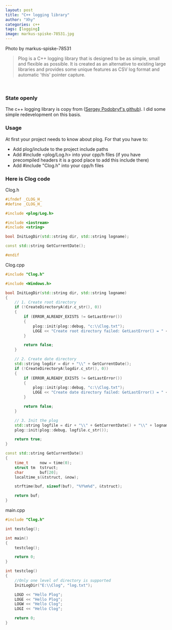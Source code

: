 ```yaml
---
layout: post
title: "C++ logging library"
author: "Xhy"
categories: c++
tags: [logging]
image: markus-spiske-78531.jpg
---
```



Photo by markus-spiske-78531

>Plog is a C++ logging library that is designed to be as simple, small and flexible as possible. It is created as an alternative to existing large libraries and provides some unique features as CSV log format and automatic 'this' pointer capture.

<br />


### State openly

The c++ logging library is copy from ([Sergey Podobryf's github](https://github.com/SergiusTheBest/plog)). I did some simple redevelopment on this basis.


### Usage

At first your project needs to know about plog. For that you have to:

* Add plog/include to the project include paths
* Add #include <plog/Log.h> into your cpp/h files (if you have precompiled headers it is a good place to add this include there)
* Add #include "Clog.h" into your cpp/h files

### Here is Clog code

Clog.h
```c++
#ifndef _CLOG_H_
#define _CLOG_H_

#include <plog/Log.h>

#include <iostream>
#include <string>

bool InitLogDir(std::string dir, std::string logname);

const std::string GetCurrentDate();

#endif
```

Clog.cpp
```c++
#include "Clog.h"

#include <Windows.h>

bool InitLogDir(std::string dir, std::string logname)
{
    // 1. Create root directory
    if (!CreateDirectoryA(dir.c_str(), 0))
    {
        if (ERROR_ALREADY_EXISTS != GetLastError())
        {
            plog::init(plog::debug, "c:\\Clog.txt");
            LOGE << "Create root directory failed: GetLastError() = " << GetLastError();
        }

        return false;
    }

    // 2. Create date directory
    std::string logdir = dir + "\\" + GetCurrentDate();
    if (!CreateDirectoryA(logdir.c_str(), 0))
    {
        if (ERROR_ALREADY_EXISTS != GetLastError())
        {
            plog::init(plog::debug, "c:\\Clog.txt");
            LOGE << "Create date directory failed: GetLastError() = " << GetLastError();
        }

        return false;
    }

    // 3. Init the plog
    std::string logfile = dir + "\\" + GetCurrentDate() + "\\" + logname;
    plog::init(plog::debug, logfile.c_str());

    return true;
}

const std::string GetCurrentDate()
{
    time_t     now = time(0);
    struct tm  tstruct;
    char       buf[20];
    localtime_s(&tstruct, &now);

    strftime(buf, sizeof(buf), "%Y%m%d", &tstruct);

    return buf;
}
```

main.cpp
```c++
#include "Clog.h"

int testclog();

int main()
{
    testclog();

    return 0;
}

int testclog()
{
    //Only one level of directory is supported
    InitLogDir("E:\\Clog", "log.txt");

    LOGD << "Hello Plog";
    LOGE << "Hello Plog";
    LOGW << "Hello Clog";
    LOGI << "Hello Clog";

    return 0;
}
```

<br />
